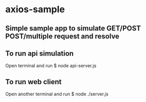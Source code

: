 # axios-sample

## Simple sample app to simulate GET/POST POST/multiple request and resolve

## To run api simulation
  Open terminal and run $ node api-server.js

## To run web client
  Open another terminal and run $ node ./server.js



